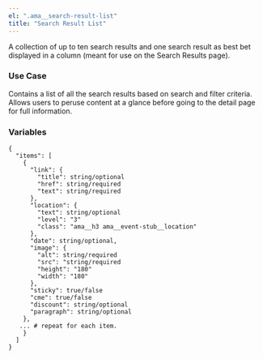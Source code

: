 ```yaml
---
el: ".ama__search-result-list"
title: "Search Result List"
---
```


A collection of up to ten search results and one search result as best bet displayed in a column (meant for use on the Search Results page).

### Use Case
Contains a list of all the search results based on search and filter criteria. Allows users to peruse content at a glance before going to the detail page for full information.

### Variables
~~~
{
  "items": [
    {
      "link": {
        "title": string/optional
        "href": string/required
        "text": string/required
      },
      "location": {
        "text": string/optional
        "level": "3"
        "class": "ama__h3 ama__event-stub__location"
      },
      "date": string/optional,
      "image": {
        "alt": string/required
        "src": "string/required
        "height": "180"
        "width": "180"
      },
      "sticky": true/false
      "cme": true/false
      "discount": string/optional
      "paragraph": string/optional
    },
   ... # repeat for each item.
    }
  ]
}
~~~
